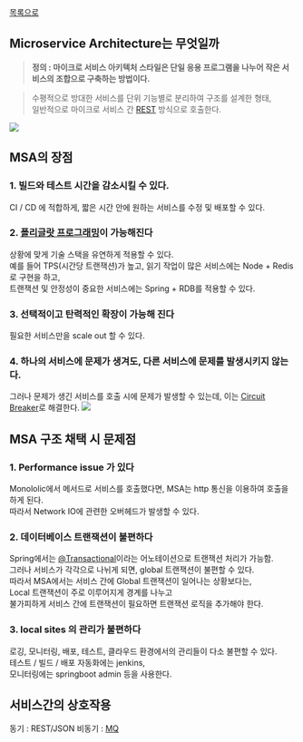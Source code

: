 [목록으로](https://github.com/Donsworkout/techInterview/blob/master/README.md)

## Microservice Architecture는 무엇일까
> **정의 : 마이크로 서비스 아키텍처 스타일은 단일 응용 프로그램을 나누어 작은 서비스의 조합으로 구축하는 방법이다.**  

> 수평적으로 방대한 서비스를 단위 기능별로 분리하여 구조를 설계한 형태,  
일반적으로 마이크로 서비스 간 [REST](https://gmlwjd9405.github.io/2018/09/21/rest-and-restful.html) 방식으로 호출한다. 

<img src="https://t1.daumcdn.net/cfile/tistory/990DCB4D5A7B067D30"/>

## MSA의 장점
### 1. 빌드와 테스트 시간을 감소시킬 수 있다.
CI / CD 에 적합하게, 짧은 시간 안에 원하는 서비스를 수정 및 배포할 수 있다.

### 2. [폴리글랏 프로그래밍](https://www.sciencetimes.co.kr/?news=%ED%8F%B4%EB%A6%AC%EA%B8%80%EB%9E%8F-%EC%84%A0%ED%83%9D%EC%9D%98-%EB%AC%B8%EC%A0%9C-%EC%95%84%EB%8B%88%EB%8B%A4)이 가능해진다
상황에 맞게 기술 스택을 유연하게 적용할 수 있다.  
예를 들어 TPS(시간당 트랜잭션)가 높고, 읽기 작업이 많은 서비스에는 Node + Redis로 구현을 하고,  
트랜잭션 및 안정성이 중요한 서비스에는 Spring + RDB를 적용할 수 있다.

### 3. 선택적이고 탄력적인 확장이 가능해 진다
필요한 서비스만을 scale out 할 수 있다. 

### 4. 하나의 서비스에 문제가 생겨도, 다른 서비스에 문제를 발생시키지 않는다.
그러나 문제가 생긴 서비스를 호출 시에 문제가 발생할 수 있는데, 이는 [Circuit Breaker]()로 해결한다.
<img src="https://t1.daumcdn.net/cfile/tistory/994B10335AD8704B2D"/>

## MSA 구조 채택 시 문제점 
### 1. **Performance issue** 가 있다
Monololic에서 메서드로 서비스를 호출했다면, MSA는 http 통신을 이용하여 호출을 하게 된다.  
따라서 Network IO에 관련한 오버헤드가 발생할 수 있다.

### 2. 데이터베이스 트랜잭션이 불편하다
Spring에서는 [@Transactional](https://taetaetae.github.io/2017/01/08/transactional-setting-and-property/)이라는 어노테이션으로 트랜잭션 처리가 가능함.     
그러나 서비스가 각각으로 나뉘게 되면, global 트랜잭션이 불편할 수 있다.  
따라서 MSA에서는 서비스 간에 Global 트랜잭션이 일어나는 상황보다는,  
Local 트랜잭션이 주로 이루어지게 경계를 나누고  
불가피하게 서비스 간에 트랜잭션이 필요하면 트랜잭션 로직을 추가해야 한다.

### 3. local sites 의 관리가 불편하다
로깅, 모니터링, 배포, 테스트, 클라우드 환경에서의 관리들이 다소 불편할 수 있다.  
테스트 / 빌드 / 배포 자동화에는 jenkins,  
모니터링에는 springboot admin 등을 사용한다. 

## 서비스간의 상호작용  
동기 : REST/JSON
비동기 : [MQ](https://www.icelancer.com/2016/12/message-queue.html)
